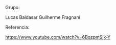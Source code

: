 Grupo:

Lucas Baldasar
Guilherme Fragnani

Referencia:

https://www.youtube.com/watch?v=6BozpmSjk-Y
